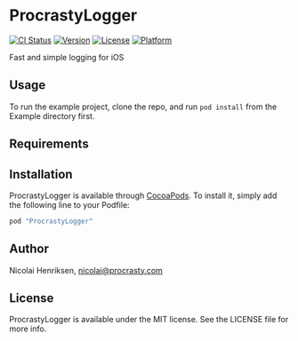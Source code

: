 # ProcrastyLogger

[![CI Status](http://img.shields.io/travis/gahms/ProcrastyLogger.svg?style=flat)](https://travis-ci.org/gahms/ProcrastyLogger)
[![Version](https://img.shields.io/cocoapods/v/ProcrastyLogger.svg?style=flat)](http://cocoapods.org/pods/ProcrastyLogger)
[![License](https://img.shields.io/cocoapods/l/ProcrastyLogger.svg?style=flat)](http://cocoapods.org/pods/ProcrastyLogger)
[![Platform](https://img.shields.io/cocoapods/p/ProcrastyLogger.svg?style=flat)](http://cocoapods.org/pods/ProcrastyLogger)

Fast and simple logging for iOS

## Usage

To run the example project, clone the repo, and run `pod install` from the Example directory first.

## Requirements

## Installation

ProcrastyLogger is available through [CocoaPods](http://cocoapods.org). To install
it, simply add the following line to your Podfile:

```ruby
pod "ProcrastyLogger"
```

## Author

Nicolai Henriksen, nicolai@procrasty.com

## License

ProcrastyLogger is available under the MIT license. See the LICENSE file for more info.
